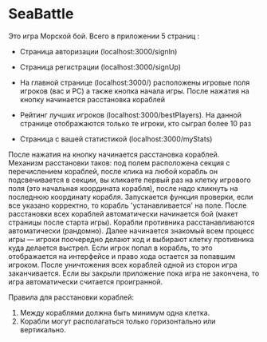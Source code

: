 # SeaBattle

Это игра Морской бой.
Всего в приложении 5 страниц :

- Страница авторизации (localhost:3000/signIn)

- Страница регистрации (localhost:3000/signUp)

- На главной странице (localhost:3000/) расположены игровые поля игроков (вас и PC) а также кнопка начала игры. После нажатия на кнопку начинается расстановка кораблей

- Рейтинг лучших игроков (localhost:3000/bestPlayers). На данной странице отображаются только те игроки, кто сыграл более 10 раз

- Страница с вашей статистикой (localhost:3000/myStats)

После нажатия на кнопку начинается расстановка кораблей. \
Механизм расстановки таков: под полем расположена секция с перечислением кораблей, после клика на любой корабль он подсвечивается в секции, вы кликаете первый раз на клетку игрового поля (это начальная координата корабля), после надо кликнуть на последнюю координату корабля. Запускается функция проверки, если все указано корректно, то корабль 'устанавливается' на поле. После расстановки всех кораблей автоматически начинается бой (макет страницы после старта игры). Корабли противника расстанавливаются автоматически (рандомно). Далее начинается знакомый всем процесс игры — игроки поочередно делают ход и выбирают клетку противника куда делается выстрел. Если игрок попал в корабль, то это отображается на интерфейсе и право хода остается за попавшим игроком. После уничтожения всех кораблей одной из сторон игра заканчивается. Если вы закрыли приложение пока игра не закончена, то игра автоматически считается проигранной.

Правила для расстановки кораблей:
1. Между кораблями должна быть минимум одна клетка.
2. Корабли могут располагаться только горизонтально или вертикально.
